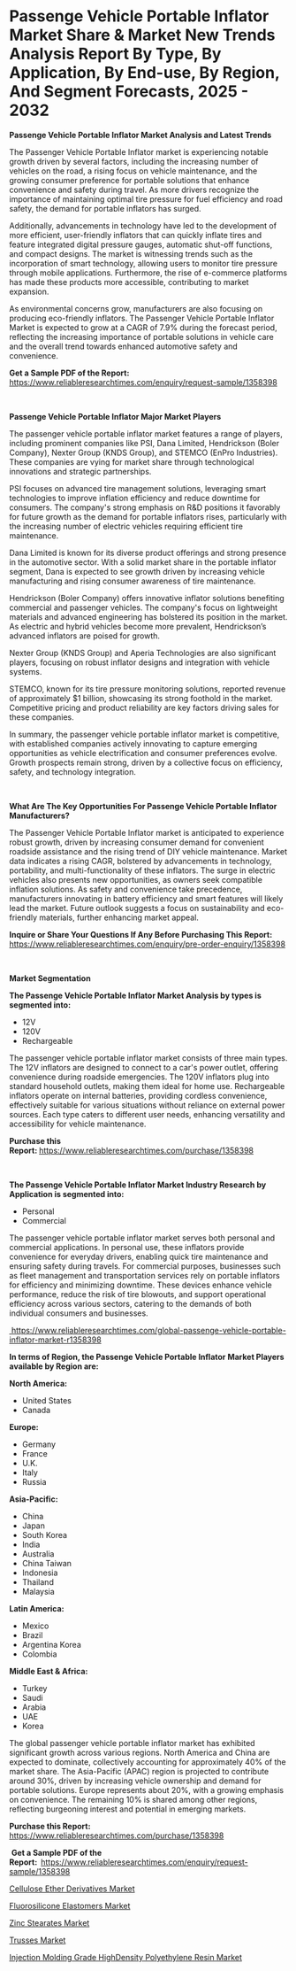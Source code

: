 <p><h1>Passenge Vehicle Portable Inflator Market Share & Market New Trends Analysis Report By Type, By Application, By End-use, By Region, And Segment Forecasts, 2025 - 2032</h1></p><p><strong>Passenge Vehicle Portable Inflator Market Analysis and Latest Trends</strong></p>
<p><p>The Passenger Vehicle Portable Inflator market is experiencing notable growth driven by several factors, including the increasing number of vehicles on the road, a rising focus on vehicle maintenance, and the growing consumer preference for portable solutions that enhance convenience and safety during travel. As more drivers recognize the importance of maintaining optimal tire pressure for fuel efficiency and road safety, the demand for portable inflators has surged.</p><p>Additionally, advancements in technology have led to the development of more efficient, user-friendly inflators that can quickly inflate tires and feature integrated digital pressure gauges, automatic shut-off functions, and compact designs. The market is witnessing trends such as the incorporation of smart technology, allowing users to monitor tire pressure through mobile applications. Furthermore, the rise of e-commerce platforms has made these products more accessible, contributing to market expansion.</p><p>As environmental concerns grow, manufacturers are also focusing on producing eco-friendly inflators. The Passenger Vehicle Portable Inflator Market is expected to grow at a CAGR of 7.9% during the forecast period, reflecting the increasing importance of portable solutions in vehicle care and the overall trend towards enhanced automotive safety and convenience.</p></p>
<p><strong>Get a Sample PDF of the Report:&nbsp;</strong> <a href="https://www.reliableresearchtimes.com/enquiry/request-sample/1358398?utm_campaign=2240&utm_medium=2&utm_source=Github&utm_content=ia&utm_term=30012025&utm_id=passenge-vehicle-portable-inflator">https://www.reliableresearchtimes.com/enquiry/request-sample/1358398</a></p>
<p>&nbsp;</p>
<p><strong>Passenge Vehicle Portable Inflator Major Market Players</strong></p>
<p><p>The passenger vehicle portable inflator market features a range of players, including prominent companies like PSI, Dana Limited, Hendrickson (Boler Company), Nexter Group (KNDS Group), and STEMCO (EnPro Industries). These companies are vying for market share through technological innovations and strategic partnerships.</p><p>PSI focuses on advanced tire management solutions, leveraging smart technologies to improve inflation efficiency and reduce downtime for consumers. The company's strong emphasis on R&D positions it favorably for future growth as the demand for portable inflators rises, particularly with the increasing number of electric vehicles requiring efficient tire maintenance.</p><p>Dana Limited is known for its diverse product offerings and strong presence in the automotive sector. With a solid market share in the portable inflator segment, Dana is expected to see growth driven by increasing vehicle manufacturing and rising consumer awareness of tire maintenance.</p><p>Hendrickson (Boler Company) offers innovative inflator solutions benefiting commercial and passenger vehicles. The company's focus on lightweight materials and advanced engineering has bolstered its position in the market. As electric and hybrid vehicles become more prevalent, Hendrickson’s advanced inflators are poised for growth.</p><p>Nexter Group (KNDS Group) and Aperia Technologies are also significant players, focusing on robust inflator designs and integration with vehicle systems.</p><p>STEMCO, known for its tire pressure monitoring solutions, reported revenue of approximately $1 billion, showcasing its strong foothold in the market. Competitive pricing and product reliability are key factors driving sales for these companies.</p><p>In summary, the passenger vehicle portable inflator market is competitive, with established companies actively innovating to capture emerging opportunities as vehicle electrification and consumer preferences evolve. Growth prospects remain strong, driven by a collective focus on efficiency, safety, and technology integration.</p></p>
<p>&nbsp;</p>
<p><strong>What Are The Key Opportunities For Passenge Vehicle Portable Inflator Manufacturers?</strong></p>
<p><p>The Passenger Vehicle Portable Inflator market is anticipated to experience robust growth, driven by increasing consumer demand for convenient roadside assistance and the rising trend of DIY vehicle maintenance. Market data indicates a rising CAGR, bolstered by advancements in technology, portability, and multi-functionality of these inflators. The surge in electric vehicles also presents new opportunities, as owners seek compatible inflation solutions. As safety and convenience take precedence, manufacturers innovating in battery efficiency and smart features will likely lead the market. Future outlook suggests a focus on sustainability and eco-friendly materials, further enhancing market appeal.</p></p>
<p><strong>Inquire or Share Your Questions If Any Before Purchasing This Report:</strong> <a href="https://www.reliableresearchtimes.com/enquiry/pre-order-enquiry/1358398?utm_campaign=2240&utm_medium=2&utm_source=Github&utm_content=ia&utm_term=30012025&utm_id=passenge-vehicle-portable-inflator">https://www.reliableresearchtimes.com/enquiry/pre-order-enquiry/1358398</a></p>
<p>&nbsp;</p>
<p><strong>Market Segmentation</strong></p>
<p><strong>The Passenge Vehicle Portable Inflator Market Analysis by types is segmented into:</strong></p>
<p><ul><li>12V</li><li>120V</li><li>Rechargeable</li></ul></p>
<p><p>The passenger vehicle portable inflator market consists of three main types. The 12V inflators are designed to connect to a car's power outlet, offering convenience during roadside emergencies. The 120V inflators plug into standard household outlets, making them ideal for home use. Rechargeable inflators operate on internal batteries, providing cordless convenience, effectively suitable for various situations without reliance on external power sources. Each type caters to different user needs, enhancing versatility and accessibility for vehicle maintenance.</p></p>
<p><strong>Purchase this Report:&nbsp;</strong><a href="https://www.reliableresearchtimes.com/purchase/1358398?utm_campaign=2240&utm_medium=2&utm_source=Github&utm_content=ia&utm_term=30012025&utm_id=passenge-vehicle-portable-inflator">https://www.reliableresearchtimes.com/purchase/1358398</a></p>
<p>&nbsp;</p>
<p><strong>The Passenge Vehicle Portable Inflator Market Industry Research by Application is segmented into:</strong></p>
<p><ul><li>Personal</li><li>Commercial</li></ul></p>
<p><p>The passenger vehicle portable inflator market serves both personal and commercial applications. In personal use, these inflators provide convenience for everyday drivers, enabling quick tire maintenance and ensuring safety during travels. For commercial purposes, businesses such as fleet management and transportation services rely on portable inflators for efficiency and minimizing downtime. These devices enhance vehicle performance, reduce the risk of tire blowouts, and support operational efficiency across various sectors, catering to the demands of both individual consumers and businesses.</p></p>
<p><a href="https://www.reliableresearchtimes.com/global-passenge-vehicle-portable-inflator-market-r1358398?utm_campaign=2240&utm_medium=2&utm_source=Github&utm_content=ia&utm_term=30012025&utm_id=passenge-vehicle-portable-inflator">&nbsp;https://www.reliableresearchtimes.com/global-passenge-vehicle-portable-inflator-market-r1358398</a></p>
<p><strong>In terms of Region, the Passenge Vehicle Portable Inflator Market Players available by Region are:</strong></p>
<p>
    <p> <strong> North America: </strong>
        <ul>
            <li>United States</li>
            <li>Canada</li>
        </ul>
        </p> 
    <p> <strong> Europe: </strong>
        <ul>
            <li>Germany</li>
            <li>France</li>
            <li>U.K.</li>
            <li>Italy</li>
            <li>Russia</li>
        </ul>
        </p> 
    <p> <strong> Asia-Pacific: </strong>
        <ul>
            <li>China</li>
            <li>Japan</li>
            <li>South Korea</li>
            <li>India</li>
            <li>Australia</li>
            <li>China Taiwan</li>
            <li>Indonesia</li>
            <li>Thailand</li>
            <li>Malaysia</li>
        </ul>
        </p> 
    <p> <strong> Latin America: </strong>
        <ul>
            <li>Mexico</li>
            <li>Brazil</li>
            <li>Argentina Korea</li>
            <li>Colombia</li>
        </ul>
        </p> 
    <p> <strong> Middle East & Africa: </strong>
        <ul>
            <li>Turkey</li>
            <li>Saudi</li>
            <li>Arabia</li>
            <li>UAE</li>
            <li>Korea</li>
        </ul>
    </p>
    </p>
<p><p>The global passenger vehicle portable inflator market has exhibited significant growth across various regions. North America and China are expected to dominate, collectively accounting for approximately 40% of the market share. The Asia-Pacific (APAC) region is projected to contribute around 30%, driven by increasing vehicle ownership and demand for portable solutions. Europe represents about 20%, with a growing emphasis on convenience. The remaining 10% is shared among other regions, reflecting burgeoning interest and potential in emerging markets.</p></p>
<p><strong>Purchase this Report: </strong><a href="https://www.reliableresearchtimes.com/purchase/1358398?utm_campaign=2240&utm_medium=2&utm_source=Github&utm_content=ia&utm_term=30012025&utm_id=passenge-vehicle-portable-inflator">https://www.reliableresearchtimes.com/purchase/1358398</a></p>
<p>&nbsp;<strong>Get a Sample PDF of the Report:&nbsp;&nbsp;</strong><a href="https://www.reliableresearchtimes.com/enquiry/request-sample/1358398?utm_campaign=2240&utm_medium=2&utm_source=Github&utm_content=ia&utm_term=30012025&utm_id=passenge-vehicle-portable-inflator">https://www.reliableresearchtimes.com/enquiry/request-sample/1358398</a></p>
<p><strong></strong></p>
<p><p><a href="https://www.linkedin.com/pulse/recent-analysis-cellulose-ether-derivatives-market-trends-share-6aqwf?utm_campaign=2240&utm_medium=2&utm_source=Github&utm_content=ia&utm_term=30012025&utm_id=passenge-vehicle-portable-inflator">Cellulose Ether Derivatives Market</a></p><p><a href="https://www.linkedin.com/pulse/fluorosilicone-elastomers-market-size-analysis-2025-2032-deployment-tmzjf?utm_campaign=2240&utm_medium=2&utm_source=Github&utm_content=ia&utm_term=30012025&utm_id=passenge-vehicle-portable-inflator">Fluorosilicone Elastomers Market</a></p><p><a href="https://github.com/djarixneoza/Market-Research-Report-List-1/blob/main/zinc-stearates-market.md?utm_campaign=2240&utm_medium=2&utm_source=Github&utm_content=ia&utm_term=30012025&utm_id=passenge-vehicle-portable-inflator">Zinc Stearates Market</a></p><p><a href="https://github.com/jandedaboy1/Market-Research-Report-List-1/blob/main/trusses-market.md?utm_campaign=2240&utm_medium=2&utm_source=Github&utm_content=ia&utm_term=30012025&utm_id=passenge-vehicle-portable-inflator">Trusses Market</a></p><p><a href="https://www.linkedin.com/pulse/future-injection-molding-grade-highdensity-polyethylene-resin-6njef?utm_campaign=2240&utm_medium=2&utm_source=Github&utm_content=ia&utm_term=30012025&utm_id=passenge-vehicle-portable-inflator">Injection Molding Grade HighDensity Polyethylene Resin Market</a></p></p>